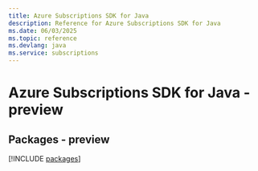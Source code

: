 ```yaml
---
title: Azure Subscriptions SDK for Java
description: Reference for Azure Subscriptions SDK for Java
ms.date: 06/03/2025
ms.topic: reference
ms.devlang: java
ms.service: subscriptions
---
```

# Azure Subscriptions SDK for Java - preview
## Packages - preview
[!INCLUDE [packages](subscriptions-index.md)]